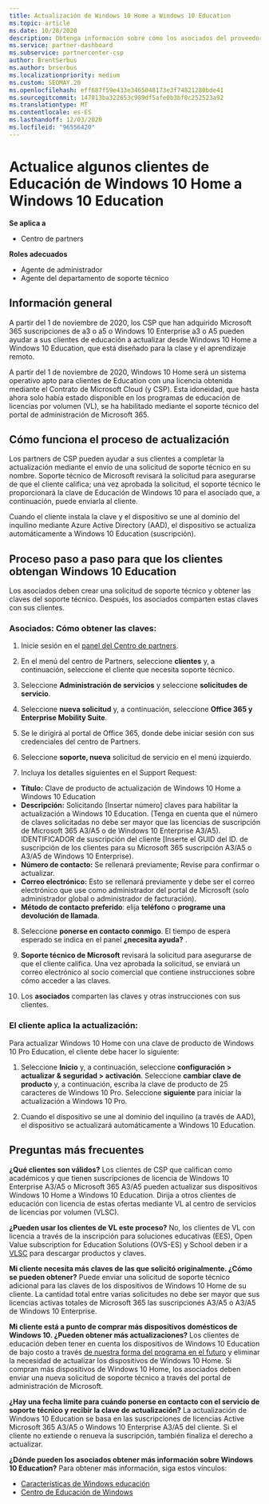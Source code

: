 ```yaml
---
title: Actualización de Windows 10 Home a Windows 10 Education
ms.topic: article
ms.date: 10/28/2020
description: Obtenga información sobre cómo los asociados del proveedor de soluciones en la nube (CSP) pueden actualizar algunos de sus clientes de Educación de Windows 10 Home a Windows 10 Education
ms.service: partner-dashboard
ms.subservice: partnercenter-csp
author: BrentSerbus
ms.author: brserbus
ms.localizationpriority: medium
ms.custom: SEOMAY.20
ms.openlocfilehash: eff687f59e433e3465048173e3f74821280bde41
ms.sourcegitcommit: 147813ba322653c989df5afe0b3bf0c252523a92
ms.translationtype: MT
ms.contentlocale: es-ES
ms.lasthandoff: 12/03/2020
ms.locfileid: "96556420"
---
```

# <a name="upgrade-some-education-customers-from-windows-10-home-to-windows-10-education"></a>Actualice algunos clientes de Educación de Windows 10 Home a Windows 10 Education

**Se aplica a**

- Centro de partners

**Roles adecuados**

- Agente de administrador
- Agente del departamento de soporte técnico

## <a name="overview"></a>Información general

A partir del 1 de noviembre de 2020, los CSP que han adquirido Microsoft 365 suscripciones de a3 o a5 o Windows 10 Enterprise a3 o A5 pueden ayudar a sus clientes de educación a actualizar desde Windows 10 Home a Windows 10 Education, que está diseñado para la clase y el aprendizaje remoto.

A partir del 1 de noviembre de 2020, Windows 10 Home será un sistema operativo apto para clientes de Education con una licencia obtenida mediante el Contrato de Microsoft Cloud (y CSP). Esta idoneidad, que hasta ahora solo había estado disponible en los programas de educación de licencias por volumen (VL), se ha habilitado mediante el soporte técnico del portal de administración de Microsoft 365. 

## <a name="how-the-upgrade-process-works"></a>Cómo funciona el proceso de actualización

Los partners de CSP pueden ayudar a sus clientes a completar la actualización mediante el envío de una solicitud de soporte técnico en su nombre. Soporte técnico de Microsoft revisará la solicitud para asegurarse de que el cliente califica; una vez aprobada la solicitud, el soporte técnico le proporcionará la clave de Educación de Windows 10 para el asociado que, a continuación, puede enviarla al cliente.

Cuando el cliente instala la clave y el dispositivo se une al dominio del inquilino mediante Azure Active Directory (AAD), el dispositivo se actualiza automáticamente a Windows 10 Education (suscripción).   

## <a name="step-by-step-process-for-customers-to-get-windows-10-education"></a>Proceso paso a paso para que los clientes obtengan Windows 10 Education

Los asociados deben crear una solicitud de soporte técnico y obtener las claves del soporte técnico. Después, los asociados comparten estas claves con sus clientes.

### <a name="partners--how-to-get-the-keys"></a>Asociados: Cómo obtener las claves:

1. Inicie sesión en el [panel del Centro de partners](https://partner.microsoft.com/dashboard).

2. En el menú del centro de Partners, seleccione **clientes** y, a continuación, seleccione el cliente que necesita soporte técnico.

3. Seleccione **Administración de servicios** y seleccione **solicitudes de servicio**.

4. Seleccione **nueva solicitud** y, a continuación, seleccione **Office 365 y Enterprise Mobility Suite**.

5. Se le dirigirá al portal de Office 365, donde debe iniciar sesión con sus credenciales del centro de Partners.

6. Seleccione **soporte, nueva** solicitud de servicio en el menú izquierdo.

7. Incluya los detalles siguientes en el Support Request:

- **Título:** Clave de producto de actualización de Windows 10 Home a Windows 10 Education
- **Descripción:** Solicitando [Insertar número] claves para habilitar la actualización a Windows 10 Education. (Tenga en cuenta que el número de claves solicitadas no debe ser mayor que las licencias de suscripción de Microsoft 365 A3/A5 o de Windows 10 Enterprise A3/A5). IDENTIFICADOR de suscripción del cliente [Inserte el GUID del ID. de suscripción de los clientes para su Microsoft 365 suscripción A3/A5 o A3/A5 de Windows 10 Enterprise).
- **Número de contacto:** Se rellenará previamente; Revise para confirmar o actualizar.
- **Correo electrónico:** Esto se rellenará previamente y debe ser el correo electrónico que use como administrador del portal de Microsoft (solo administrador global o administrador de facturación).
- **Método de contacto preferido**: elija **teléfono** o **programe una devolución de llamada**.

8. Seleccione **ponerse en contacto conmigo**. El tiempo de espera esperado se indica en el panel **¿necesita ayuda?** .

9. **Soporte técnico de Microsoft** revisará la solicitud para asegurarse de que el cliente califica. Una vez aprobada la solicitud, se enviará un correo electrónico al socio comercial que contiene instrucciones sobre cómo acceder a las claves.

10. Los **asociados** comparten las claves y otras instrucciones con sus clientes.

### <a name="customer-applies-the-upgrade"></a>El cliente aplica la actualización:

Para actualizar Windows 10 Home con una clave de producto de Windows 10 Pro Education, el cliente debe hacer lo siguiente:  

1. Seleccione **Inicio** y, a continuación, seleccione **configuración > actualizar & seguridad > activación**. Seleccione **cambiar clave de producto** y, a continuación, escriba la clave de producto de 25 caracteres de Windows 10 Pro. Seleccione **siguiente** para iniciar la actualización a Windows 10 Pro.

2. Cuando el dispositivo se une al dominio del inquilino (a través de AAD), el dispositivo se actualizará automáticamente a Windows 10 Education.  

## <a name="frequently-asked-questions"></a>Preguntas más frecuentes

**¿Qué clientes son válidos?**
Los clientes de CSP que califican como académicos y que tienen suscripciones de licencia de Windows 10 Enterprise A3/A5 o Microsoft 365 A3/A5 pueden actualizar sus dispositivos Windows 10 Home a Windows 10 Education. Dirija a otros clientes de educación con licencia de estas ofertas mediante VL al centro de servicios de licencias por volumen (VLSC).

**¿Pueden usar los clientes de VL este proceso?**
No, los clientes de VL con licencia a través de la inscripción para soluciones educativas (EES), Open Value subscription for Education Solutions (OVS-ES) y School deben ir a [VLSC](https://www.microsoft.com/Licensing/servicecenter/default.aspx) para descargar productos y claves. 

**Mi cliente necesita más claves de las que solicitó originalmente. ¿Cómo se pueden obtener?**
Puede enviar una solicitud de soporte técnico adicional para las claves de los dispositivos de Windows 10 Home de su cliente. La cantidad total entre varias solicitudes no debe ser mayor que sus licencias activas totales de Microsoft 365 las suscripciones A3/A5 o A3/A5 de Windows 10 Enterprise.

**Mi cliente está a punto de comprar más dispositivos domésticos de Windows 10. ¿Pueden obtener más actualizaciones?**
Los clientes de educación deben tener en cuenta los dispositivos de Windows 10 Education de bajo costo a través [de nuestra forma del programa en el futuro](https://www.microsoft.com/education/products/windows/shapethefuture.aspx) y eliminar la necesidad de actualizar los dispositivos de Windows 10 Home. Si compran más dispositivos de Windows 10 Home, los asociados deben enviar una nueva solicitud de soporte técnico a través del portal de administración de Microsoft.

**¿Hay una fecha límite para cuándo ponerse en contacto con el servicio de soporte técnico y recibir la clave de actualización?**
La actualización de Windows 10 Education se basa en las suscripciones de licencias Active Microsoft 365 A3/A5 o Windows 10 Enterprise A3/A5 del cliente. Si el cliente no extiende o renueva la suscripción, también finaliza el derecho a actualizar.

**¿Dónde pueden los asociados obtener más información sobre Windows 10 Education?**
Para obtener más información, siga estos vínculos:

- [Características de Windows educación](https://www.microsoft.com/education/products/windows/features)
- [Centro de Educación de Windows](/education/windows/)